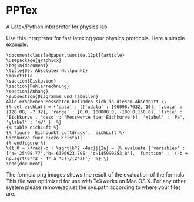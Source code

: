 # PPTex
A Latex/Python interpreter for physics lab

Use this interpreter for fast latexing your physics protocols.
Here a simple example:
```Tex
\documentclass[a4paper,twoside,12pt]{article}
\usepackage{graphicx}
\begin{document}
\title{09. Absoluter Nullpunkt}
\maketitle
\section{Diskusion}
\section{Fehlerrechnung}
\section{Anhang}
\subsection{Diagramme und Tabellen}
Alle erhobenen Messdaten befinden sich in diesem Abschnitt \\
{% set eichLuft = {'data' : [{'xdata' : [96098.7632, 10], 'ydata' : [128.08, -7.32], 'range' : [0.0, 100000.0, -100.0,150.0], 'title' : 'Eichkurve', 'desc' : 'Messwerte fuer Eichkurve'}], 'xlabel' : 'Pa', 'ylabel' : 'mV' }  %}
{% table eichLuft %}
{% figure 'Eichpunkt Luftdruck',  eichLuft %}
Eichkurve fuer Piezo Kristall
{% endfigure %}
\(t_0 = \frac{-b + \sqrt{b^2 -4ac}}{2a} = {% evaluate {'variables' : ['a=-25498.77','b=-6396923.795','c=145990253.8'], 'function' : '(-b + np.sqrt(b**2 - 4* a *c))/(2*a)'}  %} \)
\end{document}
```
The formula.png images shows the result of the evaluation of the formula
This file was optimized for use with TeXworks on Mac OS X. For any other system please remove/adjust the sys.path according to where your files are.
